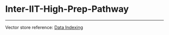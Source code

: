 # Inter-IIT-High-Prep-Pathway

---

Vector store reference: [Data Indexing](https://pathway.com/developers/user-guide/llm-xpack/vectorstore_pipeline/)
